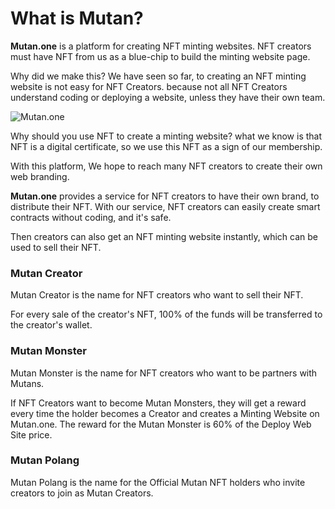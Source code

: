 # What is Mutan?

**Mutan.one** is a platform for creating NFT minting websites. NFT creators must have NFT from us as a blue-chip to build the minting website page.

Why did we make this? We have seen so far, to creating an NFT minting website is not easy for NFT Creators. because not all NFT Creators understand coding or deploying a website, unless they have their own team.

![Mutan.one](.gitbook/assets/mutan\_one\_docs.png)

Why should you use NFT to create a minting website? what we know is that NFT is a digital certificate, so we use this NFT as a sign of our membership.

With this platform, We hope to reach many NFT creators to create their own web branding.

**Mutan.one** provides a service for NFT creators to have their own brand, to distribute their NFT. With our service, NFT creators can easily create smart contracts without coding, and it's safe.

Then creators can also get an NFT minting website instantly, which can be used to sell their NFT.

### Mutan Creator

Mutan Creator is the name for NFT creators who want to sell their NFT.

For every sale of the creator's NFT, 100% of the funds will be transferred to the creator's wallet.

### Mutan Monster

Mutan Monster is the name for NFT creators who want to be partners with Mutans.

If NFT Creators want to become Mutan Monsters, they will get a reward every time the holder becomes a Creator and creates a Minting Website on Mutan.one. The reward for the Mutan Monster is 60% of the Deploy Web Site price.

### Mutan Polang

Mutan Polang is the name for the Official Mutan NFT holders who invite creators to join as Mutan Creators.
